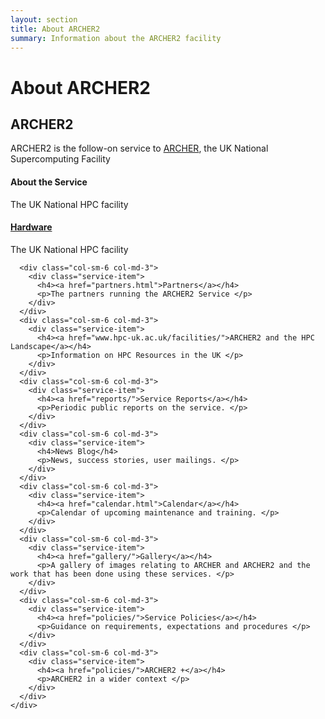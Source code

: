 ```yaml
---
layout: section
title: About ARCHER2 
summary: Information about the ARCHER2 facility
---
```


# About ARCHER2 #


<!-- Service Start -->
<section id="service">
  <div class="container">
    <div class="row">
      <div class="section-title">
        <h2>ARCHER2</h2>
        <p>ARCHER2 is the follow-on service to <a href="http://archer.ac.uk">ARCHER</a>, the UK National Supercomputing Facility</p>
      </div>
    </div>
    <div class="row ">
      <div class="col-sm-6 col-md-3">
        <div class="service-item">
          <h4>About the Service</h4>
          <p>The UK National HPC facility</p>
        </div>
      </div>
      <div class="col-sm-6 col-md-3">
        <div class="service-item">
          <h4><a href="hardware.html">Hardware</a></h4>
          <p>The UK National HPC facility</p>
        </div>
      </div>

      <div class="col-sm-6 col-md-3">
        <div class="service-item">
          <h4><a href="partners.html">Partners</a></h4>
          <p>The partners running the ARCHER2 Service </p>
        </div>
      </div>
      <div class="col-sm-6 col-md-3">
        <div class="service-item">
          <h4><a href="www.hpc-uk.ac.uk/facilities/">ARCHER2 and the HPC Landscape</a></h4>
          <p>Information on HPC Resources in the UK </p>
        </div>
      </div>
      <div class="col-sm-6 col-md-3">
        <div class="service-item">
          <h4><a href="reports/">Service Reports</a></h4>
          <p>Periodic public reports on the service. </p>
        </div>
      </div>
      <div class="col-sm-6 col-md-3">
        <div class="service-item">
          <h4>News Blog</h4>
          <p>News, success stories, user mailings. </p>
        </div>
      </div>
      <div class="col-sm-6 col-md-3">
        <div class="service-item">
          <h4><a href="calendar.html">Calendar</a></h4>
          <p>Calendar of upcoming maintenance and training. </p>
        </div>
      </div>
      <div class="col-sm-6 col-md-3">
        <div class="service-item">
          <h4><a href="gallery/">Gallery</a></h4>
          <p>A gallery of images relating to ARCHER and ARCHER2 and the work that has been done using these services. </p>
        </div>
      </div>
      <div class="col-sm-6 col-md-3">
        <div class="service-item">
          <h4><a href="policies/">Service Policies</a></h4>
          <p>Guidance on requirements, expectations and procedures </p>
        </div>
      </div>      
      <div class="col-sm-6 col-md-3">
        <div class="service-item">
          <h4><a href="policies/">ARCHER2 +</a></h4>
          <p>ARCHER2 in a wider context </p>
        </div>
      </div>
    </div>
  </div>
</section>
